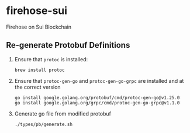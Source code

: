 # firehose-sui
Firehose on Sui Blockchain

## Re-generate Protobuf Definitions

1. Ensure that `protoc` is installed:
   ```
   brew install protoc
   ```

2. Ensure that `protoc-gen-go` and `protoc-gen-go-grpc` are installed and at the correct version
    ```
    go install google.golang.org/protobuf/cmd/protoc-gen-go@v1.25.0
    go install google.golang.org/grpc/cmd/protoc-gen-go-grpc@v1.1.0

3. Generate go file from modified protobuf

   ```bash
   ./types/pb/generate.sh
  ```
